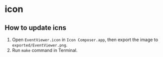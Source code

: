 # icon

## How to update icns

1.  Open `EventViewer.icon` in `Icon Composer.app`, then export the image to `exported/EventViewer.png`.
2.  Run `make` command in Terminal.
